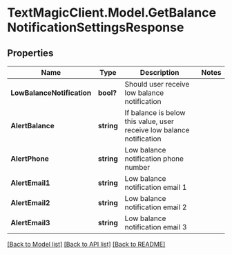 # TextMagicClient.Model.GetBalanceNotificationSettingsResponse
## Properties

Name | Type | Description | Notes
------------ | ------------- | ------------- | -------------
**LowBalanceNotification** | **bool?** | Should user receive low balance notification | 
**AlertBalance** | **string** | If balance is below this value, user receive low balance notification | 
**AlertPhone** | **string** | Low balance notification phone number | 
**AlertEmail1** | **string** | Low balance notification email 1 | 
**AlertEmail2** | **string** | Low balance notification email 2 | 
**AlertEmail3** | **string** | Low balance notification email 3 | 

[[Back to Model list]](../README.md#documentation-for-models) [[Back to API list]](../README.md#documentation-for-api-endpoints) [[Back to README]](../README.md)

